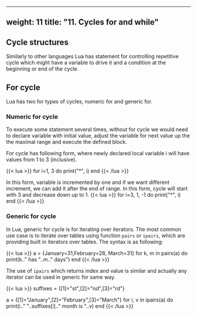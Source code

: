 
---
weight: 11
title: "11. Cycles for and while"
---

## Cycle structures
Similarly to other languages Lua has statement for controlling repetitive cycle which might have a variable to drive it and a condition at the beginning or end of the cycle.

## For cycle
Lua has two for types of cycles, numeric for and generic for.

### Numeric for cycle
To execute some statement several times, without for cycle we would need to declare variable with initial value, adjust the variable for next value up the the maximal range and execute the defined block.

For cycle has following form, where newly declared local variable i will have
values from 1 to 3 (inclusive).

{{< lua >}}
for i=1, 3 do
  print("*", i)
end
{{< /lua >}}

In this form, variable is incremented by one and if we want different increment, we can add it after the end of range. In this form, cycle will start with 3 and decrease down up to 1.
{{< lua >}}
for i=3, 1, -1 do
  print("*", i)
end
{{< /lua >}}

### Generic for cycle
In Lua, generic for cycle is for iterating over iterators. The most common
use case is to iterate over tables using function `pairs` or `ipairs`, which are providing built in iterators over tables.
The syntax is as following:

{{< lua >}}
a = {January=31,February=28, March=31}
for k, m in pairs(a) do
  print(k.." has "..m.." days")
end
{{< /lua >}}

The use of `ipairs` which returns index and value is similar and actually any iterator can be used in generic for same way.

{{< lua >}}
suffixes = {[1]="st",[2]="nd",[3]="rd"}

a = {[1]="January",[2]="February",[3]="March"}
for i, v in ipairs(a) do
  print(i.." "..suffixes[i].." month is "..v)
end
{{< /lua >}}

